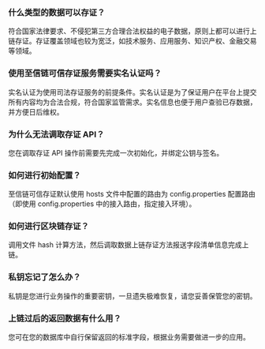 
### 什么类型的数据可以存证？
符合国家法律要求、不侵犯第三方合理合法权益的电子数据，原则上都可以进行上链存证。存证覆盖领域也较为宽泛，如技术服务、应用服务、知识产权、金融交易等领域。


### 使用至信链可信存证服务需要实名认证吗？
实名认证为使用司法存证服务的前提条件。实名认证是为了保证用户在平台上提交所有内容均为合法合规，符合国家监管需求。实名信息也便于用户查验已存数据，并方便日后维权。



### 为什么无法调取存证 API？
您在调取存证 API 操作前需要先完成一次初始化，并绑定公钥与签名。

### 如何进行初始配置？
至信链可信存证默认使用 hosts 文件中配置的路由为 config.properties 配置路由（即使用 config.properties 中的接入路由，指定接入环境）。


### 如何进行区块链存证？
调用文件 hash 计算方法，然后调取数据上链存证方法报送字段清单信息完成上链。


### 私钥忘记了怎么办？
私钥是您进行业务操作的重要密钥，一旦遗失极难恢复，请您妥善保管您的密钥。


### 上链过后的返回数据有什么用？
您可在您的数据库中自行保留返回的标准字段，根据业务需要做进一步的应用。


